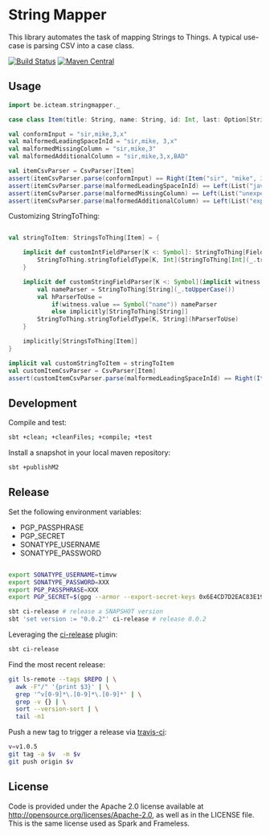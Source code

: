 # String Mapper

This library automates the task of mapping Strings to Things.
A typical use-case is parsing CSV into a case class.

[![Build Status](https://api.travis-ci.org/timvw/stringmapper.png?branch=master)](https://travis-ci.org/timvw/stringmapper)
[![Maven Central](https://img.shields.io/maven-central/v/be.icteam/stringmapper_2.12.svg)](https://maven-badges.herokuapp.com/maven-central/be.icteam/stringmapper_2.12)

## Usage

```scala
import be.icteam.stringmapper._

case class Item(title: String, name: String, id: Int, last: Option[String])

val conformInput = "sir,mike,3,x"
val malformedLeadingSpaceInId = "sir,mike, 3,x"
val malformedMissingColumn = "sir,mike,3"
val malformedAdditionalColumn = "sir,mike,3,x,BAD"

val itemCsvParser = CsvParser[Item]
assert(itemCsvParser.parse(conformInput) == Right(Item("sir", "mike", 3, Some("x"))))
assert(itemCsvParser.parse(malformedLeadingSpaceInId) == Left(List("java.lang.NumberFormatException: For input string: \" 3\"")))
assert(itemCsvParser.parse(malformedMissingColumn) == Left(List("unexpected end of line, still need to parse columns..")))
assert(itemCsvParser.parse(malformedAdditionalColumn) == Left(List("expected end of line, but still have 'BAD'")))
```

Customizing StringToThing:

```scala

val stringToItem: StringsToThing[Item] = {

    implicit def customIntFieldParser[K <: Symbol]: StringToThing[FieldType[K, Int]] = {
        StringToThing.stringTofieldType[K, Int](StringToThing[Int](_.trim.toInt))
    }

    implicit def customStringFieldParser[K <: Symbol](implicit witness: Witness.Aux[K]): StringToThing[FieldType[K, String]] = {
        val nameParser = StringToThing[String](_.toUpperCase())
        val hParserToUse =
            if(witness.value == Symbol("name")) nameParser
            else implicitly[StringToThing[String]]
        StringToThing.stringTofieldType[K, String](hParserToUse)
    }

    implicitly[StringsToThing[Item]]
}

implicit val customStringToItem = stringToItem
val customItemCsvParser = CsvParser[Item]
assert(customItemCsvParser.parse(malformedLeadingSpaceInId) == Right(Item("sir", "MIKE", 3, Some("x"))))
```

## Development

Compile and test:

```bash
sbt +clean; +cleanFiles; +compile; +test
```

Install a snapshot in your local maven repository:

```bash
sbt +publishM2
```

## Release

Set the following environment variables:
- PGP_PASSPHRASE
- PGP_SECRET
- SONATYPE_USERNAME
- SONATYPE_PASSWORD

```bash

export SONATYPE_USERNAME=timvw
export SONATYPE_PASSWORD=XXX
export PGP_PASSPHRASE=XXX
export PGP_SECRET=$(gpg --armor --export-secret-keys 0x6E4CD7D2EAC83E19 | base64)

sbt ci-release # release a SNAPSHOT version
sbt 'set version := "0.0.2"' ci-release # release 0.0.2
```

Leveraging the [ci-release](https://github.com/olafurpg/sbt-ci-release) plugin:

```bash
sbt ci-release
```

Find the most recent release:

```bash
git ls-remote --tags $REPO | \
  awk -F"/" '{print $3}' | \
  grep '^v[0-9]*\.[0-9]*\.[0-9]*' | \
  grep -v {} | \
  sort --version-sort | \
  tail -n1
```

Push a new tag to trigger a release via [travis-ci](https://travis-ci.org/github/timvw/stringmapper):

```bash
v=v1.0.5
git tag -a $v  -m $v
git push origin $v
```

## License

Code is provided under the Apache 2.0 license available at http://opensource.org/licenses/Apache-2.0, as well as in the LICENSE file. This is the same license used as Spark and Frameless.

